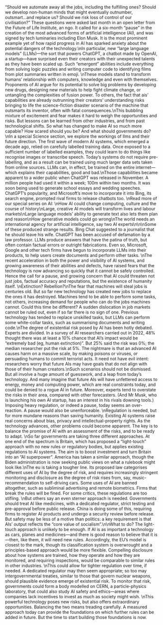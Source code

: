 “Should we automate away all the jobs, including the fulfilling ones? Should we develop non-human minds that might eventually outnumber, outsmart...and replace us? Should we risk loss of control of our civilisation?” These questions were asked last month in an open letter from the Future of Life Institute, an ngo. It called for a six-month “pause” in the creation of the most advanced forms of artificial intelligence (AI), and was signed by tech luminaries including Elon Musk. It is the most prominent example yet of how rapid progress in AI has sparked anxiety about the potential dangers of the technology.\nIn particular, new “large language models” (LLMs)—the sort that powers ChatGPT, a chatbot made by OpenAI, a startup—have surprised even their creators with their unexpected talents as they have been scaled up. Such “emergent” abilities include everything from solving logic puzzles and writing computer code to identifying films from plot summaries written in emoji. \nThese models stand to transform humans’ relationship with computers, knowledge and even with themselves. Proponents of AI argue for its potential to solve big problems by developing new drugs, designing new materials to help fight climate change, or untangling the complexities of fusion power. To others, the fact that ais’ capabilities are already outrunning their creators’ understanding risks bringing to life the science-fiction disaster scenario of the machine that outsmarts its inventor, often with fatal consequences.\nThis bubbling mixture of excitement and fear makes it hard to weigh the opportunities and risks. But lessons can be learned from other industries, and from past technological shifts. So what has changed to make AI so much more capable? How scared should you be? And what should governments do?\nIn a special Science section, we explore the workings of llms and their future direction. The first wave of modern AI systems, which emerged a decade ago, relied on carefully labelled training data. Once exposed to a sufficient number of labelled examples, they could learn to do things like recognise images or transcribe speech. Today’s systems do not require pre-labelling, and as a result can be trained using much larger data sets taken from online sources. LLMs can, in effect, be trained on the entire internet—which explains their capabilities, good and bad.\nThose capabilities became apparent to a wider public when ChatGPT was released in November. A million people had used it within a week; 100m within two months. It was soon being used to generate school essays and wedding speeches. ChatGPT’s popularity, and Microsoft’s move to incorporate it into Bing, its search engine, prompted rival firms to release chatbots too. \nRead more of our special series on AI: \nHow AI could change computing, culture and the course of history\nLarge, creative AI models will transform lives and labour markets\nLarge language models’ ability to generate text also lets them plan and reason\nHow generative models could go wrong\nThe world needs an international agency for artificial intelligence, say two AI experts\n\n\nSome of these produced strange results. Bing Chat suggested to a journalist that he should leave his wife. ChatGPT has been accused of defamation by a law professor. LLMs produce answers that have the patina of truth, but often contain factual errors or outright fabrications. Even so, Microsoft, Google and other tech firms have begun to incorporate LLMs into their products, to help users create documents and perform other tasks. \nThe recent acceleration in both the power and visibility of AI systems, and growing awareness of their abilities and defects, have raised fears that the technology is now advancing so quickly that it cannot be safely controlled. Hence the call for a pause, and growing concern that AI could threaten not just jobs, factual accuracy and reputations, but the existence of humanity itself. \nExtinction? Rebellion?\nThe fear that machines will steal jobs is centuries old. But so far new technology has created new jobs to replace the ones it has destroyed. Machines tend to be able to perform some tasks, not others, increasing demand for people who can do the jobs machines cannot. Could this time be different? A sudden dislocation in job markets cannot be ruled out, even if so far there is no sign of one. Previous technology has tended to replace unskilled tasks, but LLMs can perform some white-collar tasks, such as summarising documents and writing code.\nThe degree of existential risk posed by AI has been hotly debated. Experts are divided. In a survey of AI researchers carried out in 2022, 48% thought there was at least a 10% chance that AI’s impact would be “extremely bad (eg, human extinction)”. But 25% said the risk was 0%; the median researcher put the risk at 5%. The nightmare is that an advanced AI causes harm on a massive scale, by making poisons or viruses, or persuading humans to commit terrorist acts. It need not have evil intent: researchers worry that future AIs may have goals that do not align with those of their human creators.\nSuch scenarios should not be dismissed. But all involve a huge amount of guesswork, and a leap from today’s technology. And many imagine that future AIs will have unfettered access to energy, money and computing power, which are real constraints today, and could be denied to a rogue AI in future. Moreover, experts tend to overstate the risks in their area, compared with other forecasters. (And Mr Musk, who is launching his own AI startup, has an interest in his rivals downing tools.) Imposing heavy regulation, or indeed a pause, today seems an over-reaction. A pause would also be unenforceable. \nRegulation is needed, but for more mundane reasons than saving humanity. Existing AI systems raise real concerns about bias, privacy and intellectual-property rights. As the technology advances, other problems could become apparent. The key is to balance the promise of AI with an assessment of the risks, and to be ready to adapt. \nSo far governments are taking three different approaches. At one end of the spectrum is Britain, which has proposed a “light-touch” approach with no new rules or regulatory bodies, but applies existing regulations to AI systems. The aim is to boost investment and turn Britain into an “AI superpower”. America has taken a similar approach, though the Biden administration is now seeking public views on what a rulebook might look like.\nThe eu is taking a tougher line. Its proposed law categorises different uses of AI by the degree of risk, and requires increasingly stringent monitoring and disclosure as the degree of risk rises from, say, music-recommendation to self-driving cars. Some uses of AI are banned altogether, such as subliminal advertising and remote biometrics. Firms that break the rules will be fined. For some critics, these regulations are too stifling. \nBut others say an even sterner approach is needed. Governments should treat AI like medicines, with a dedicated regulator, strict testing and pre-approval before public release. China is doing some of this, requiring firms to register AI products and undergo a security review before release. But safety may be less of a motive than politics: a key requirement is that AIs’ output reflects the “core value of socialism”.\n\nWhat to do? The light-touch approach is unlikely to be enough. If AI is as important a technology as cars, planes and medicines—and there is good reason to believe that it is—then, like them, it will need new rules. Accordingly, the EU’s model is closest to the mark, though its classification system is overwrought and a principles-based approach would be more flexible. Compelling disclosure about how systems are trained, how they operate and how they are monitored, and requiring inspections, would be comparable to similar rules in other industries. \nThis could allow for tighter regulation over time, if needed. A dedicated regulator may then seem appropriate; so too may intergovernmental treaties, similar to those that govern nuclear weapons, should plausible evidence emerge of existential risk. To monitor that risk, governments could form a body modelled on CERN, a particle-physics laboratory, that could also study AI safety and ethics—areas where companies lack incentives to invest as much as society might wish. \nThis powerful technology poses new risks, but also offers extraordinary opportunities. Balancing the two means treading carefully. A measured approach today can provide the foundations on which further rules can be added in future. But the time to start building those foundations is now. 